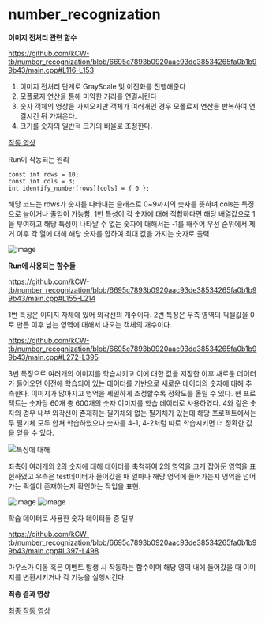 # number_recognization

**이미지 전처리 관련 함수**

https://github.com/kCW-tb/number_recognization/blob/6695c7893b0920aac93de38534265fa0b1b99b43/main.cpp#L116-L153

1. 이미지 전처리 단계로 GrayScale 및 이진화를 진행해준다
2. 모폴로지 연산을 통해 미약한 거리를 연결시킨다
3. 숫자 객체의 영상을 가져오지만 객체가 여러개인 경우 모폴로지 연산을 반복하여 연결시킨 뒤 가져온다.
4. 크기를 숫자의 일반적 크기의 비율로 조정한다.

[작동 영상](https://youtu.be/G28ypY8kamA)

Run이 작동되는 원리
```
const int rows = 10;
const int cols = 3;
int identify_number[rows][cols] = { 0 };
```
해당 코드는 rows가 숫자를 나타내는 클래스로 0~9까지의 숫자를 뜻하며 cols는 특징으로 늘이거나 줄임이 가능함.
1번 특성이 각 숫자에 대해 적합하다면 해당 배열값으로 1을 부여하고 해당 특성이 나타날 수 없는 숫자에 대해서는 -1를 해주어 우선 순위에서 제거
이후 각 열에 대해 해당 숫자를 합하여 최대 값을 가지는 숫자로 출력

![image](https://github.com/kCW-tb/number_recognization/assets/71691159/e3070154-b90b-42e8-a878-869424237a09)



**Run에 사용되는 함수들**

https://github.com/kCW-tb/number_recognization/blob/6695c7893b0920aac93de38534265fa0b1b99b43/main.cpp#L155-L214

1번 특징은 이미지 자체에 있어 외각선의 개수이다.
2번 특징은 우측 영역의 픽셀값을 0로 만든 이후 남는 영역에 대해서 나오는 객체의 개수이다.

https://github.com/kCW-tb/number_recognization/blob/6695c7893b0920aac93de38534265fa0b1b99b43/main.cpp#L272-L395

3번 특징으로 여러개의 이미지를 학습시키고 이에 대한 값을 저장한 이후 새로운 데이터가 들어오면 이전에 학습되어 있는 데이터를 기반으로 새로운 데이터의 숫자에 대해 추측한다.
이미지가 많아지고 영역을 세밀하게 조정할수록 정확도를 올릴 수 있다.
현 프로젝트는 숫자당 60개 총 600개의 숫자 이미지를 학습 데이터로 사용하였다.
4와 같은 숫자의 경우 내부 외각선이 존재하는 필기체와 없는 필기체가 있는데 해당 프로젝트에서는 두 필기체 모두 합쳐 학습하였으나 숫자를 4-1, 4-2처럼 따로 학습시키면 더 정확한 값을 얻을 수 있다.

![특징에 대해](https://github.com/kCW-tb/number_recognization/assets/71691159/ebbe0ad0-c9fc-456c-a8f9-dffc12793fa6)

좌측이 여러개의 2의 숫자에 대해 데이터를 축척하여 2의 영역을 크게 잡아둔 영역을 표현하였고
우측은 test데이터가 들어갔을 때 얼마나 해당 영역에 들어가는지 영역을 넘어가는 픽셀이 존재하는지 확인하는 작업을 표현.

![image](https://github.com/kCW-tb/number_recognization/assets/71691159/4e5037ff-9d80-4bc6-bd01-e8c6bd74a71f)
![image](https://github.com/kCW-tb/number_recognization/assets/71691159/8b967004-99ba-40ed-b65d-cb7cc480b598)

학습 데이터로 사용한 숫자 데이터들 중 일부


https://github.com/kCW-tb/number_recognization/blob/6695c7893b0920aac93de38534265fa0b1b99b43/main.cpp#L397-L498

마우스가 이동 혹은 이벤트 발생 시 작동하는 함수이며 해당 영역 내에 들어갔을 때 이미지를 변환시키거나 각 기능을 실행시킨다.


**최종 결과 영상**

[최종 작동 영상](https://www.youtube.com/watch?v=KwxDLTu-fVY)
